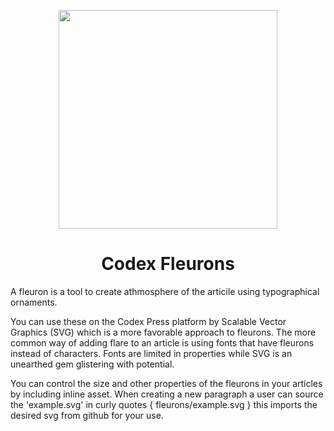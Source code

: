 <p align="center">
  <img src="https://cdn.rawgit.com/codex-press/fleurons/master/chrysler.svg" width="350">
</p>
<h1 align=center>Codex Fleurons</h1>

A fleuron is a tool to create athmosphere of the articile using typographical ornaments. 

You can use these on the Codex Press platform by Scalable Vector Graphics (SVG) which is a more favorable approach to fleurons. The more common way of adding flare to an article is using fonts that have fleurons instead of characters. Fonts are limited in properties while SVG is an unearthed gem glistering with potential. 

You can control the size and other properties of the fleurons in your articles by including inline asset. When creating a new paragraph a user can source the 'example.svg' in curly quotes { fleurons/example.svg } this imports the desired svg from github for your use.

